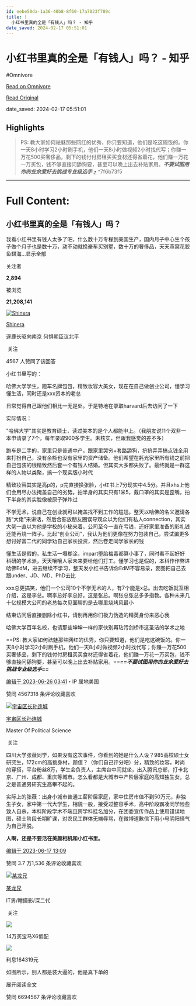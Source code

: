```yaml
---
id: eebe50da-1a36-40b8-8f60-17a7023f789c
title: |
  小红书里真的全是「有钱人」吗？ - 知乎
date_saved: 2024-02-17 05:51:01
---
```


# 小红书里真的全是「有钱人」吗？ - 知乎
#Omnivore

[Read on Omnivore](https://omnivore.app/me/https-www-zhihu-com-question-284533347-answer-3087819693-18db6b0b6ba)

[Read Original](https://www.zhihu.com/question/284533347/answer/3087819693)

date_saved: 2024-02-17 05:51:01


## Highlights

> PS: 教大家如何祛魅那些网红的优秀，你只要知道，他们是吃这碗饭的。你一天8小时学习2小时刷手机，他们一天8小时做视频2小时找代写；你赚一万花500买奢侈品，剩下的钱付付房租买买食材还得省着花，他们赚一万花一万买包，钱不够直接问舔狗要，甚至可以晚上出去补贴家用。**_不要试图用你的业余爱好去挑战专业级选手_** [⤴️](https://omnivore.app/me/https-www-zhihu-com-question-284533347-answer-3087819693-18db6b0b6ba#7f6b73f5-47f2-4b62-b906-6e70c412a2d3)  ^7f6b73f5


--- 

# Full Content: 

## 小红书里真的全是「有钱人」吗？

我看小红书里有钱人太多了吧，什么数十万专程到美国生产，国内月子中心生个孩子做个月子也是数十万，动不动就换豪车买别墅，数十万的奢侈品，天天燕窝花胶鱼翅海…显示全部 ​

关注者

**2,894**

被浏览

**21,208,141**

[![Shinera](https://proxy-prod.omnivore-image-cache.app/0x0,sVxlXk5VuVzgFJaFIaCiA7WqS-7FXlai6XQojBvlLZwA/https://picx.zhimg.com/v2-24489d60e84b4906a37ad3e2d0014f69_l.jpg?source=2c26e567)](https://www.zhihu.com/people/yuan-yu-jia-56)

[Shinera](https://www.zhihu.com/people/yuan-yu-jia-56)

逐鹿长驱向南京 何惧朝臣议北平

​ 关注

4567 人赞同了该回答

小红书里写的：

哈佛大学学生，跑车名牌包包，精致妆容大美女，现在在自己做创业公司，懂学习懂生活，同时还是xxx资本的老总

日常觉得自己跟他们相比一无是处。于是特地在录取harvard后去访问了一下

实际情况：

"哈佛大学"其实是教育硕士，读过美本的是个人都能申上。（我朋友说11个双非一本申请录了7个，每年录取900多学生。未核实，但跟我感觉的差不多）

跑车是二手的，家里只是普通中产。跟家里哭穷+套路舔狗，挤挤弄弄搞点钱全用来打扮自己，没有余额也没有家里的资产储备。他们希望在耗光家里所有钱之前把自己包装的很精致然后套一个有钱人结婚。但其实大多都失败了。最终就是一群这样的人物以类聚，搞一个现实版小时代

精致妆容其实是高p的，p完直接换张脸，小红书上7分现实中4.5分。并且xhs上他们会用尽办法掩盖自己的劣势。拍半身的其实只有1米5，戴口罩的其实是歪嘴，拍下半身的其实脸像被原子弹炸过

不学无术，说自己在创业就可以掩盖找不到工作的尴尬。整天以哈佛的名义邀请各路“大佬”来讲话，然后合影放朋友圈误导观众以为他们有私人connection，其实大佬一直以为他是学校的小秘来着。公司至今一直在亏钱，还好家里准备的彩礼钱还能再烧一阵子。比起“创业公司”，我认为他们更像在努力包装自己，尝试骗更多想讨好富二代的同学劝自己家长投资，然后卷走同学家长的钱

懂生活是假的，私生活一塌糊涂，impart堕胎梅毒都算小事了，同时看不起好好科研的学术派，天天嚷嚷人家未来要给他们打工。懂学习也是假的，本科作作弊进哈佛EdM，进去继续不学习，整天发小红书告诉你EdM不容易录，妄图把自己去跟under、JD、MD、PhD去比

xxx总更搞笑，他们一个公司10个不学无术的人，有7个能是x总。出去吃饭就互相介绍，这是李总。啊李总好李总好。这是张总。啊张总张总多多指教。各种未来几十亿规模大公司的老总每次见面聊的是去哪里烧烤风最小

结束访问后直接删除小红书，请别再用你们极力伪造的精英身份来恶心我

哈佛大学百年名校，也请那些坤坤一样的家伙别再玷污剑桥市这圣洁的学术之地

==PS: 教大家如何祛魅那些网红的优秀，你只要知道，他们是吃这碗饭的。你一天8小时学习2小时刷手机，他们一天8小时做视频2小时找代写；你赚一万花500买奢侈品，剩下的钱付付房租买买食材还得省着花，他们赚一万花一万买包，钱不够直接问舔狗要，甚至可以晚上出去补贴家用。==**_==不要试图用你的业余爱好去挑战专业级选手==_**

[编辑于 2023-06-26 03:41](https://www.zhihu.com/question/284533347/answer/3087819693)・IP 属地美国

​赞同 4567​​318 条评论​收藏​喜欢

[![宇宙区长孙连城](https://proxy-prod.omnivore-image-cache.app/0x0,s-otTTt2EuJjknPHdS4ZtNTMqh7lTiGRnzsvTUQn8Kic/https://picx.zhimg.com/v2-e4a434460ba0fa178c23d914845fbae6_l.jpg?source=1def8aca)](https://www.zhihu.com/people/56-12-96-88)

[宇宙区长孙连城](https://www.zhihu.com/people/56-12-96-88)

Master Of Political Science

​ 关注

四川大学张薇同学，如果没有这次事件，你看到的她是什么人设？985高校硕士女研究生，172cm的高挑身材，颜值？（你们自己评分吧）分，精致的妆容，时尚的穿搭，平台粉丝8万，学生会负责人，主席台中间就坐，出入腾讯总部，打卡北京、广州、成都、重庆等城市。怎么看都是大城市中产阶层家庭的高知独生女，总之是普通男研究生高攀不起的。

实际上的张薇：出身小城市普通工薪阶层家庭，家中住房市值不到50万元，非独生子女，家中第一代大学生，相貌一般，接受过整容手术，高中阶段霸凌同学险些致人自杀，本科阶段学术不端且跨学科挂名加分，在团委宣传作品上使用错误地图，硕士阶段长期旷课，对农民工群体无端辱骂，在微博道歉信下用小号阴阳怪气为自己开脱。

**人啊，还是不要活在美颜相机和小红书里。**

[编辑于 2023-06-17 13:09](https://www.zhihu.com/question/284533347/answer/3075366936)

​赞同 3.7 万​​1,536 条评论​收藏​喜欢

[![某龙兄](https://proxy-prod.omnivore-image-cache.app/0x0,s9YbXJLmcifa8y81LuDvNQul49cWmFR6Brw6xh0c7H34/https://picx.zhimg.com/v2-062fd02eaaa2c6a334901d5b5d569685_l.jpg?source=1def8aca)](https://www.zhihu.com/people/mou-long-xiong)

[某龙兄](https://www.zhihu.com/people/mou-long-xiong)

IT男/瞎摄影/深二代

​ 关注

![](https://proxy-prod.omnivore-image-cache.app/690x4052,sisOuOMX1ioRFSaEclB1WBpMhPtlwgUrMsJ5hAkEmNxo/https://picx.zhimg.com/50/v2-d736d2a8eae6846f7b075c9c7336c5c8_720w.jpg?source=1def8aca)

14万买宝马X6低配

![](https://proxy-prod.omnivore-image-cache.app/2054x0,sMfVVXRLSqdyDSEXOzn_PcJw0D1P23i1_8FPw5PEKMIM/https://pic1.zhimg.com/50/v2-842b3792d58e11a102205546689ca18e_720w.jpg?source=1def8aca)

利息164319元

如图所示，别人都是装大逼的，他是真下单的

展开阅读全文​

​赞同 6694​​567 条评论​收藏​喜欢

